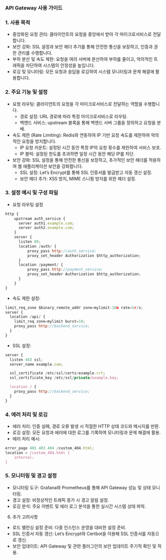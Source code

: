 ### API Gateway 사용 가이드

### 1. 사용 목적
- 중앙화된 요청 관리: 클라이언트의 요청을 중앙에서 받아 각 마이크로서비스로 전달합니다.
- 보안 강화: SSL 설정과 보안 헤더 추가를 통해 안전한 통신을 보장하고, 인증과 권한 관리를 수행합니다.
- 부하 분산 및 속도 제한: 요청을 여러 서버에 분산하여 부하를 줄이고, 악의적인 트래픽을 차단하여 시스템의 안정성을 높입니다.
- 로깅 및 모니터링: 모든 요청과 응답을 로깅하여 시스템 모니터링과 문제 해결에 활용합니다.

### 2. 주요 기능 및 설정
- 요청 라우팅: 클라이언트의 요청을 각 마이크로서비스로 전달하는 역할을 수행합니다.
  - 경로 설정: URL 경로에 따라 특정 마이크로서비스로 라우팅.
  - 백엔드 서비스: upstream 블록을 통해 백엔드 서버 그룹을 정의하고 요청을 분배.
- 속도 제한 (Rate Limiting): Redis와 연동하여 IP 기반 요청 속도를 제한하여 악의적인 요청을 방지합니다.
  - IP 요청 카운트: 설정된 시간 동안 특정 IP의 요청 횟수를 제한하여 서비스 보호.
  - IP 블럭: 설정된 한도를 초과하면 일정 시간 동안 해당 IP를 차단.
- 보안 강화: SSL 설정을 통해 안전한 통신을 보장하고, 추가적인 보안 헤더를 적용하여 웹 애플리케이션 보안을 강화합니다.
  - SSL 설정: Let’s Encrypt를 통해 SSL 인증서를 발급받고 자동 갱신 설정.
  - 보안 헤더 추가: XSS 방지, MIME 스니핑 방지를 위한 헤더 설정.

### 3. 설정 예시 및 구성 파일
- 요청 라우팅 설정
```javascript
http {
    upstream auth_service {
      server auth1.example.com;
      server auth2.example.com;
    }
    server {
      listen 80;
      location /auth/ {
          proxy_pass http://auth_service;
          proxy_set_header Authorization $http_authorization;
      }
      location /payment/ {
          proxy_pass http://payment_service;
          proxy_set_header Authorization $http_authorization;
      }
    }
}
```
- 속도 제한 설정:<br>
```javascript
limit_req_zone $binary_remote_addr zone=mylimit:10m rate=5r/s;
server {
  location /api/ {
    limit_req zone=mylimit burst=10;
    proxy_pass http://backend_service;
  }
}
```

- SSL 설정:<br>
```javascript
server {
  listen 443 ssl;
  server_name example.com;

  ssl_certificate /etc/ssl/certs/example.crt;
  ssl_certificate_key /etc/ssl/private/example.key;

  location / {
    proxy_pass http://backend_service;    
  }
}
```

### 4. 에러 처리 및 로깅
- 에러 처리: 인증 실패, 경로 오류 발생 시 적절한 HTTP 상태 코드와 메시지를 반환.
- 로깅 설정: 모든 요청과 에러에 대한 로그를 기록하여 모니터링과 문제 해결에 활용.
- 에러 처리 예시:
```javascript
error_page 401 403 404 /custom_404.html;
location = /custom_404.html {
    internal;
}
```

### 5. 모니터링 및 경고 설정
- 모니터링 도구: Grafana와 Prometheus를 통해 API Gateway 성능 및 상태 모니터링.
- 경고 설정: 비정상적인 트래픽 증가 시 경고 알림 설정.
- 로깅 분석: 주요 이벤트 및 에러 로그 분석을 통한 실시간 시스템 상태 파악.

6. 추가 고려사항
- 로드 밸런싱 설정 준비: 다중 인스턴스 운영을 대비한 설정 준비.
- SSL 인증서 자동 갱신: Let’s Encrypt와 Certbot을 이용해 SSL 인증서를 자동으로 갱신.
- 보안 업데이트: API Gateway 및 관련 플러그인의 보안 업데이트 주기적 확인 및 적용.